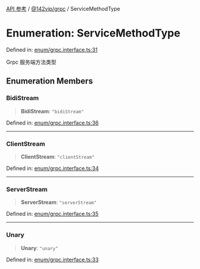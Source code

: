 [API 参考](../wiki/Home) / [@142vip/grpc](../wiki/@142vip.grpc) / ServiceMethodType

# Enumeration: ServiceMethodType

Defined in: [enum/grpc.interface.ts:31](https://github.com/142vip/core-x/blob/15d5bc9ef4bece78c0e60bdf074a2d245f625100/packages/grpc/src/enum/grpc.interface.ts#L31)

Grpc 服务端方法类型

## Enumeration Members

### BidiStream

> **BidiStream**: `"bidiStream"`

Defined in: [enum/grpc.interface.ts:36](https://github.com/142vip/core-x/blob/15d5bc9ef4bece78c0e60bdf074a2d245f625100/packages/grpc/src/enum/grpc.interface.ts#L36)

***

### ClientStream

> **ClientStream**: `"clientStream"`

Defined in: [enum/grpc.interface.ts:34](https://github.com/142vip/core-x/blob/15d5bc9ef4bece78c0e60bdf074a2d245f625100/packages/grpc/src/enum/grpc.interface.ts#L34)

***

### ServerStream

> **ServerStream**: `"serverStream"`

Defined in: [enum/grpc.interface.ts:35](https://github.com/142vip/core-x/blob/15d5bc9ef4bece78c0e60bdf074a2d245f625100/packages/grpc/src/enum/grpc.interface.ts#L35)

***

### Unary

> **Unary**: `"unary"`

Defined in: [enum/grpc.interface.ts:33](https://github.com/142vip/core-x/blob/15d5bc9ef4bece78c0e60bdf074a2d245f625100/packages/grpc/src/enum/grpc.interface.ts#L33)
